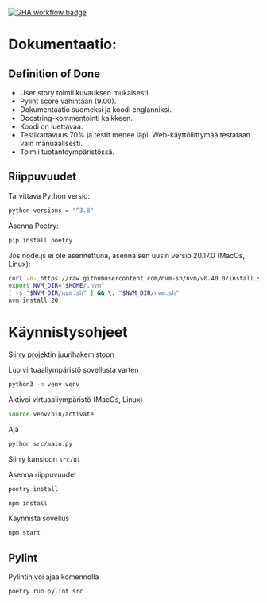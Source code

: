 [![GHA workflow badge](https://github.com/top1-ohjelmistoprojektiryhma/HumanBiasProject/actions/workflows/main.yml/badge.svg)](https://github.com/top1-ohjelmistoprojektiryhma/HumanBiasProject/actions/workflows/main.yml)

# Dokumentaatio:

## Definition of Done
- User story toimii kuvauksen mukaisesti.
- Pylint score vähintään (9.00).
- Dokumentaatio suomeksi ja koodi englanniksi.
- Docstring-kommentointi kaikkeen.
- Koodi on luettavaa.
- Testikattavuus 70% ja testit menee läpi. Web-käyttöliittymää testataan vain manuaalisesti.
- Toimii tuotantoympäristössä.

## Riippuvuudet
Tarvittava Python versio:
```bash
python-versions = "^3.8"
```
Asenna Poetry:
```bash
pip install poetry
```
Jos node.js ei ole asennettuna, asenna sen uusin versio 20.17.0 (MacOs, Linux):
```bash
curl -o- https://raw.githubusercontent.com/nvm-sh/nvm/v0.40.0/install.sh | bash
export NVM_DIR="$HOME/.nvm"
[ -s "$NVM_DIR/nvm.sh" ] && \. "$NVM_DIR/nvm.sh"
nvm install 20

```

# Käynnistysohjeet

Siirry projektin juurihakemistoon

Luo virtuaaliympäristö sovellusta varten
```bash
python3 -m venv venv
```
Aktivoi virtuaaliympäristö (MacOs, Linux)
```bash
source venv/bin/activate
```

Aja
```bash
python src/main.py
```

Siirry kansioon ```src/ui```

Asenna riippuvuudet
```bash
poetry install
```
```bash
npm install
```
Käynnistä sovellus
```bash
npm start
```
## Pylint

Pylintin voi ajaa komennolla
```bash
poetry run pylint src
```
